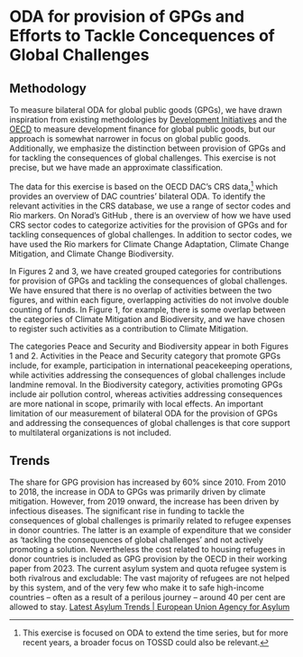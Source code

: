 

# ODA for provision of GPGs and Efforts to Tackle Concequences of Global Challenges

## Methodology

To measure bilateral ODA for global public goods (GPGs), we have drawn
inspiration from existing methodologies by [Development
Initiatives](https://devinit.org/wp-content/uploads/2016/07/Measuring-aid-to-global-public-goods-GPGs-Discussion-paper-July-2016.pdf)
and the
[OECD](https://www.oecd.org/en/publications/development-co-operation-and-the-provision-of-global-public-goods_aff8cba9-en.html)
to measure development finance for global public goods, but our approach
is somewhat narrower in focus on global public goods. Additionally, we
emphasize the distinction between provision of GPGs and for tackling the
consequences of global challenges. This exercise is not precise, but we
have made an approximate classification.

The data for this exercise is based on the OECD DAC’s CRS data,[^1]
which provides an overview of DAC countries’ bilateral ODA. To identify
the relevant activities in the CRS database, we use a range of sector
codes and Rio markers. On Norad’s GitHub , there is an overview of how
we have used CRS sector codes to categorize activities for the provision
of GPGs and for tackling consequences of global challenges. In addition
to sector codes, we have used the Rio markers for Climate Change
Adaptation, Climate Change Mitigation, and Climate Change Biodiversity.

In Figures 2 and 3, we have created grouped categories for contributions
for provision of GPGs and tackling the consequences of global
challenges. We have ensured that there is no overlap of activities
between the two figures, and within each figure, overlapping activities
do not involve double counting of funds. In Figure 1, for example, there
is some overlap between the categories of Climate Mitigation and
Biodiversity, and we have chosen to register such activities as a
contribution to Climate Mitigation.

The categories Peace and Security and Biodiversity appear in both
Figures 1 and 2. Activities in the Peace and Security category that
promote GPGs include, for example, participation in international
peacekeeping operations, while activities addressing the consequences of
global challenges include landmine removal. In the Biodiversity
category, activities promoting GPGs include air pollution control,
whereas activities addressing consequences are more national in scope,
primarily with local effects. An important limitation of our measurement
of bilateral ODA for the provision of GPGs and addressing the
consequences of global challenges is that core support to multilateral
organizations is not included.

## Trends

The share for GPG provision has increased by 60% since 2010. From 2010
to 2018, the increase in ODA to GPGs was primarily driven by climate
mitigation. However, from 2019 onward, the increase has been driven by
infectious diseases. The significant rise in funding to tackle the
consequences of global challenges is primarily related to refugee
expenses in donor countries. The latter is an example of expenditure
that we consider as ‘tackling the consequences of global challenges’ and
not actively promoting a solution. Nevertheless the cost related to
housing refugees in donor countries is included as GPG provision by the
OECD in their working paper from 2023. The current asylum system and
quota refugee system is both rivalrous and excludable: The vast majority
of refugees are not helped by this system, and of the very few who make
it to safe high-income countries – often as a result of a perilous
journey – around 40 per cent are allowed to stay. [Latest Asylum Trends
\| European Union Agency for
Asylum](https://euaa.europa.eu/latest-asylum-trends-asylum)

[^1]: This exercise is focused on ODA to extend the time series, but for
    more recent years, a broader focus on TOSSD could also be relevant.
